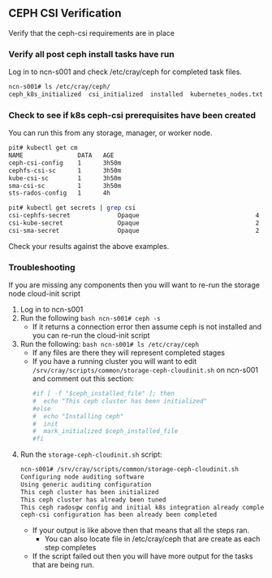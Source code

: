 ## CEPH CSI Verification

Verify that the ceph-csi requirements are in place

### Verify all post ceph install tasks have run

Log in to ncn-s001 and check /etc/cray/ceph for completed task files.
```bash
ncn-s001# ls /etc/cray/ceph/
ceph_k8s_initialized  csi_initialized  installed  kubernetes_nodes.txt  tuned
```

### Check to see if k8s ceph-csi prerequisites have been created

You can run this from any storage, manager, or worker node.
```bash
pit# kubectl get cm
NAME               DATA   AGE
ceph-csi-config    1      3h50m
cephfs-csi-sc      1      3h50m
kube-csi-sc        1      3h50m
sma-csi-sc         1      3h50m
sts-rados-config   1      4h

pit# kubectl get secrets | grep csi
csi-cephfs-secret             Opaque                                4      3h51m
csi-kube-secret               Opaque                                2      3h51m
csi-sma-secret                Opaque                                2      3h51m
```

Check your results against the above examples.

### Troubleshooting

If you are missing any components then you will want to re-run the storage node cloud-init script
   1. Log in to ncn-s001
   2. Run the following
    ```bash
    ncn-s001# ceph -s
    ```
       * If it returns a connection error then assume ceph is not installed and you can re-run the cloud-init script
   3. Run the following:
    ```bash
    ncn-s001# ls /etc/cray/ceph
    ```
       * If any files are there they will represent completed stages
       * If you have a running cluster you will want to edit `/srv/cray/scripts/common/storage-ceph-cloudinit.sh` on ncn-s001 and comment out this section:
            ```bash
            #if [ -f "$ceph_installed_file" ]; then
            #  echo "This ceph cluster has been initialized"
            #else
            #  echo "Installing ceph"
            #  init
            #  mark_initialized $ceph_installed_file
            #fi
            ```
   4. Run the `storage-ceph-cloudinit.sh` script:
       ```bash
       ncn-s001# /srv/cray/scripts/common/storage-ceph-cloudinit.sh
       Configuring node auditing software
       Using generic auditing configuration
       This ceph cluster has been initialized
       This ceph cluster has already been tuned
       This ceph radosgw config and initial k8s integration already complete
       ceph-csi configuration has been already been completed
       ```
        * If your output is like above then that means that all the steps ran.
            - You can also locate file in /etc/cray/ceph that are create as each step completes
        * If the script failed out then you will have more output for the tasks that are being run. 
